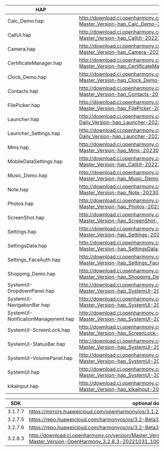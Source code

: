 | HAP | permanent archive addresses |
| - | - |
| Calc_Demo.hap | http://download.ci.openharmony.cn/version/Master_Version/hap_Calc_Demo/20221207_093308/version-Master_Version-hap_Calc_Demo-20221207_093308-hap_Calc_Demo.tar.gz |
| CallUI.hap | http://download.ci.openharmony.cn/version/Master_Version/hap_CallUI/20221124_163021/version-Master_Version-hap_CallUI-20221124_163021-hap_CallUI.tar.gz |
| Camera.hap | http://download.ci.openharmony.cn/version/Master_Version/hap_Camera/20221228_170611/version-Master_Version-hap_Camera-20221228_170611-hap_Camera.tar.gz |
| CertificateManager.hap | http://download.ci.openharmony.cn/version/Master_Version/hap_CertificateManager/20230129_173341/version-Master_Version-hap_CertificateManager-20230129_173341-hap_CertificateManager.tar.gz |
| Clock_Demo.hap | http://download.ci.openharmony.cn/version/Master_Version/hap_Clock_Demo/20221206_214559/version-Master_Version-hap_Clock_Demo-20221206_214559-hap_Clock_Demo.tar.gz |
| Contacts.hap | http://download.ci.openharmony.cn/version/Master_Version/hap_Contacts/20230110_121451/version-Master_Version-hap_Contacts-20230110_121451-hap_Contacts.tar.gz |
| FilePicker.hap | http://download.ci.openharmony.cn/version/Master_Version/hap_FilePicker/20221130_161532/version-Master_Version-hap_FilePicker-20221130_161532-hap_FilePicker.tar.gz |
| Launcher.hap | http://download.ci.openharmony.cn/version/Daily_Version/hap_Launcher/20230105_140939/version-Daily_Version-hap_Launcher-20230105_140939-hap_Launcher.tar.gz |
| Launcher_Settings.hap | http://download.ci.openharmony.cn/version/Daily_Version/hap_Launcher/20230105_140939/version-Daily_Version-hap_Launcher-20230105_140939-hap_Launcher.tar.gz |
| Mms.hap | http://download.ci.openharmony.cn/version/Master_Version/hap_Mms/20230116_224008/version-Master_Version-hap_Mms-20230116_224008-hap_Mms.tar.gz |
| MobileDataSettings.hap | http://download.ci.openharmony.cn/version/Master_Version/hap_CallUI/20221124_163021/version-Master_Version-hap_CallUI-20221124_163021-hap_CallUI.tar.gz |
| Music_Demo.hap | http://download.ci.openharmony.cn/version/Master_Version/hap_Music_Demo/20221206_214631/version-Master_Version-hap_Music_Demo-20221206_214631-hap_Music_Demo.tar.gz |
| Note.hap | http://download.ci.openharmony.cn/version/Master_Version/hap_Note/20230131_171312/version-Master_Version-hap_Note-20230131_171312-hap_Note.tar.gz |
| Photos.hap | http://download.ci.openharmony.cn/version/Master_Version/hap_Photos/20230128_100814/version-Master_Version-hap_Photos-20230128_100814-hap_Photos.tar.gz |
| ScreenShot.hap | http://download.ci.openharmony.cn/version/Master_Version/hap_ScreenShot/20221124_163242/version-Master_Version-hap_ScreenShot-20221124_163242-hap_ScreenShot.tar.gz |
| Settings.hap | http://download.ci.openharmony.cn/version/Master_Version/hap_Settings/20230131_141322/version-Master_Version-hap_Settings-20230131_141322-hap_Settings.tar.gz |
| SettingsData.hap | http://download.ci.openharmony.cn/version/Master_Version/hap_SettingsData/20230209_175334/version-Master_Version-hap_SettingsData-20230209_175334-hap_SettingsData.tar.gz |
| Settings_FaceAuth.hap | http://download.ci.openharmony.cn/version/Master_Version/hap_Settings_FaceAuth/20221212_164352/version-Master_Version-hap_Settings_FaceAuth-20221212_164352-hap_Settings_FaceAuth.tar.gz |
| Shopping_Demo.hap | http://download.ci.openharmony.cn/version/Master_Version/hap_Shopping_Demo/20221206_214614/version-Master_Version-hap_Shopping_Demo-20221206_214614-hap_Shopping_Demo.tar.gz |
| SystemUI-DropdownPanel.hap | http://download.ci.openharmony.cn/version/Master_Version/hap_SystemUI/20221124_165504/version-Master_Version-hap_SystemUI-20221124_165504-hap_SystemUI.tar.gz |
| SystemUI-NavigationBar.hap | http://download.ci.openharmony.cn/version/Master_Version/hap_SystemUI/20221124_165504/version-Master_Version-hap_SystemUI-20221124_165504-hap_SystemUI.tar.gz |
| SystemUI-NotificationManagement.hap | http://download.ci.openharmony.cn/version/Master_Version/hap_SystemUI/20221124_165504/version-Master_Version-hap_SystemUI-20221124_165504-hap_SystemUI.tar.gz |
| SystemUI-ScreenLock.hap | http://download.ci.openharmony.cn/version/Master_Version/hap_ScreenLock/20221213_152803/version-Master_Version-hap_ScreenLock-20221213_152803-hap_ScreenLock.tar.gz |
| SystemUI-StatusBar.hap | http://download.ci.openharmony.cn/version/Master_Version/hap_SystemUI/20221124_165504/version-Master_Version-hap_SystemUI-20221124_165504-hap_SystemUI.tar.gz |
| SystemUI-VolumePanel.hap | http://download.ci.openharmony.cn/version/Master_Version/hap_SystemUI/20221124_165504/version-Master_Version-hap_SystemUI-20221124_165504-hap_SystemUI.tar.gz |
| SystemUI.hap | http://download.ci.openharmony.cn/version/Master_Version/hap_SystemUI/20221124_165504/version-Master_Version-hap_SystemUI-20221124_165504-hap_SystemUI.tar.gz |
| kikaInput.hap | http://download.ci.openharmony.cn/version/Master_Version/hap_kikaInput/20221124_170235/version-Master_Version-hap_kikaInput-20221124_170235-hap_kikaInput.tar.gz |

| SDK | optional download urls |
| - | - |
| 3.1.7.7 | https://mirrors.huaweicloud.com/openharmony/os/3.1.2/sdk-patch/ohos-sdk-full.tar.gz |
| 3.2.7.5 | https://repo.huaweicloud.com/harmonyos/os/3.2-Beta3/ohos-sdk-windows_linux-full.tar.gz |
| 3.2.7.6 | https://repo.huaweicloud.com/harmonyos/os/3.2-Beta3/sdk-patch/ohos-sdk-full.tar.gz |
| 3.2.8.3 | http://download.ci.openharmony.cn/version/Master_Version/OpenHarmony_3.2.8.3/20221031_100640/version-Master_Version-OpenHarmony_3.2.8.3-20221031_100640-ohos-sdk-full.tar.gz |
